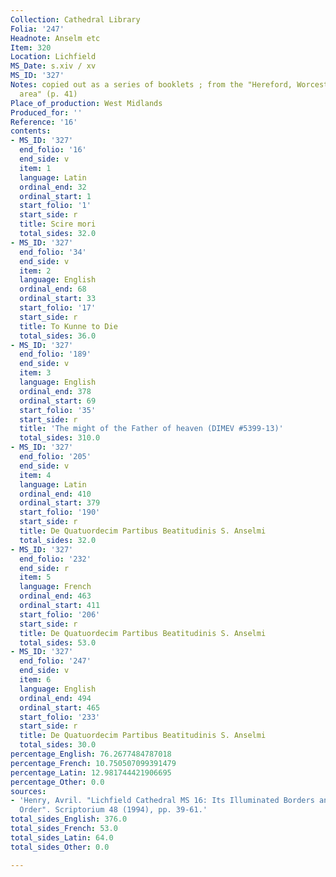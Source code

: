 ```yaml
---
Collection: Cathedral Library
Folia: '247'
Headnote: Anselm etc
Item: 320
Location: Lichfield
MS_Date: s.xiv / xv
MS_ID: '327'
Notes: copied out as a series of booklets ; from the "Hereford, Worcester, Gloucester
  area" (p. 41)
Place_of_production: West Midlands
Produced_for: ''
Reference: '16'
contents:
- MS_ID: '327'
  end_folio: '16'
  end_side: v
  item: 1
  language: Latin
  ordinal_end: 32
  ordinal_start: 1
  start_folio: '1'
  start_side: r
  title: Scire mori
  total_sides: 32.0
- MS_ID: '327'
  end_folio: '34'
  end_side: v
  item: 2
  language: English
  ordinal_end: 68
  ordinal_start: 33
  start_folio: '17'
  start_side: r
  title: To Kunne to Die
  total_sides: 36.0
- MS_ID: '327'
  end_folio: '189'
  end_side: v
  item: 3
  language: English
  ordinal_end: 378
  ordinal_start: 69
  start_folio: '35'
  start_side: r
  title: 'The might of the Father of heaven (DIMEV #5399-13)'
  total_sides: 310.0
- MS_ID: '327'
  end_folio: '205'
  end_side: v
  item: 4
  language: Latin
  ordinal_end: 410
  ordinal_start: 379
  start_folio: '190'
  start_side: r
  title: De Quatuordecim Partibus Beatitudinis S. Anselmi
  total_sides: 32.0
- MS_ID: '327'
  end_folio: '232'
  end_side: r
  item: 5
  language: French
  ordinal_end: 463
  ordinal_start: 411
  start_folio: '206'
  start_side: r
  title: De Quatuordecim Partibus Beatitudinis S. Anselmi
  total_sides: 53.0
- MS_ID: '327'
  end_folio: '247'
  end_side: v
  item: 6
  language: English
  ordinal_end: 494
  ordinal_start: 465
  start_folio: '233'
  start_side: r
  title: De Quatuordecim Partibus Beatitudinis S. Anselmi
  total_sides: 30.0
percentage_English: 76.2677484787018
percentage_French: 10.750507099391479
percentage_Latin: 12.981744421906695
percentage_Other: 0.0
sources:
- 'Henry, Avril. "Lichfield Cathedral MS 16: Its Illuminated Borders and Original
  Order". Scriptorium 48 (1994), pp. 39-61.'
total_sides_English: 376.0
total_sides_French: 53.0
total_sides_Latin: 64.0
total_sides_Other: 0.0

---
```

